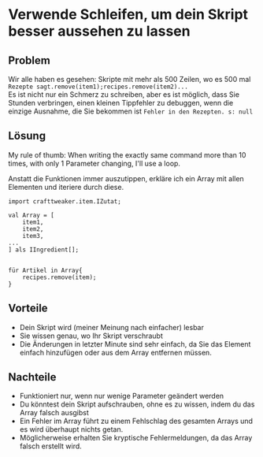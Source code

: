 # Verwende Schleifen, um dein Skript besser aussehen zu lassen

## Problem

Wir alle haben es gesehen: Skripte mit mehr als 500 Zeilen, wo es 500 mal `Rezepte sagt.remove(item1);recipes.remove(item2)...`  
Es ist nicht nur ein Schmerz zu schreiben, aber es ist möglich, dass Sie Stunden verbringen, einen kleinen Tippfehler zu debuggen, wenn die einzige Ausnahme, die Sie bekommen ist `Fehler in den Rezepten. s: null`

## Lösung

My rule of thumb: When writing the exactly same command more than 10 times, with only 1 Parameter changing, I'll use a loop.

Anstatt die Funktionen immer auszutippen, erkläre ich ein Array mit allen Elementen und iteriere durch diese.

```zenscript
import crafttweaker.item.IZutat;

val Array = [
    item1,
    item2,
    item3,
...
] als IIngredient[];


für Artikel in Array{
    recipes.remove(item);
}
```

## Vorteile

- Dein Skript wird (meiner Meinung nach einfacher) lesbar
- Sie wissen genau, wo Ihr Skript verschraubt
- Die Änderungen in letzter Minute sind sehr einfach, da Sie das Element einfach hinzufügen oder aus dem Array entfernen müssen.

## Nachteile

- Funktioniert nur, wenn nur wenige Parameter geändert werden
- Du könntest dein Skript aufschrauben, ohne es zu wissen, indem du das Array falsch ausgibst
- Ein Fehler im Array führt zu einem Fehlschlag des gesamten Arrays und es wird überhaupt nichts getan.
- Möglicherweise erhalten Sie kryptische Fehlermeldungen, da das Array falsch erstellt wird.